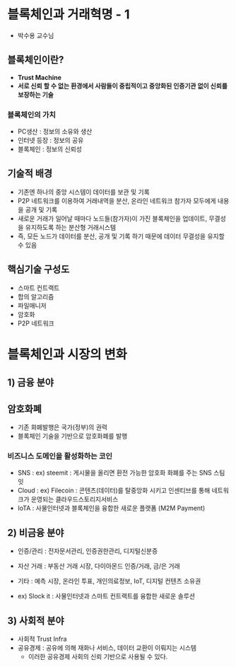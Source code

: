 # 블록체인과 거래혁명 - 1

- 박수용 교수님 

## 블록체인이란?

- **Trust Machine** 
- **서로 신뢰 할 수 없는 환경에서 사람들이 중립적이고 중앙화된 인증기관 없이 신뢰를 보장하는 기술** 

### 블록체인의 가치

- PC생산 : 정보의 소유와 생산
- 인터넷 등장 : 정보의 공유
- 블록체인 : 정보의 신뢰성 

## 기술적 배경 

- 기존엔 하나의 중앙 시스템이 데이터를 보관 및 기록
- P2P 네트워크를 이용하여 거래내역을 분산, 온라인 네트워크 참가자 모두에게 내용을 공개 및 기록
- 새로운 거래가 일어날 때마다 노드들(참가자)이 가진 블록체인을 업데이트, 무결성을 유지하도록 하는 분산형 거래시스템
- 즉, 모든 노드가 데이터를 분산, 공개 및 기록 하기 때문에 데이터 무결성을 유지할 수 있음 

## 핵심기술 구성도

- 스마트 컨트랙트
- 합의 알고리즘
- 파일매니저
- 암호화 
- P2P 네트워크 

# 블록체인과 시장의 변화 

## 1) 금융 분야 

## 암호화폐

- 기존 화폐발행은 국가(정부)의 권력 
- 블록체인 기술을 기반으로 암호화폐를 발행 

### 비즈니스 도메인을 활성화하는 코인

- SNS : ex) steemit : 게시물을 올리면 환전 가능한 암호화 화폐를 주는 SNS 스팀잇
- Cloud : ex) Filecoin : 콘텐츠(데이터)를 탈중앙화 시키고 인센티브를 통해 네트워크가 운영되는 클라우드스토리지서비스
- IoTA : 사물인터넷과 블록체인을 융합한 새로운 플랫폼 (M2M Payment)

## 2) 비금융 분야 

- 인증/관리 : 전자문서관리, 인증권한관리, 디지털신분증
- 자산 거래 : 부동산 거래 시장, 다이아몬드 인증/거래, 금/은 거래
- 기타 : 예측 시장, 온라인 투표, 개인의료정보, IoT, 디지털 컨텐츠 소유권 

- ex) Slock it : 사물인터넷과 스마트 컨트랙트를 융합한 새로운 솔루션

## 3) 사회적 분야

- 사회적 Trust Infra
- 공유경제 : 공유에 의해 재화나 서비스, 데이터 교환이 이뤄지는 시스템
  - 이러한 공유경제 사회의 신뢰 기반으로 사용될 수 있다.
